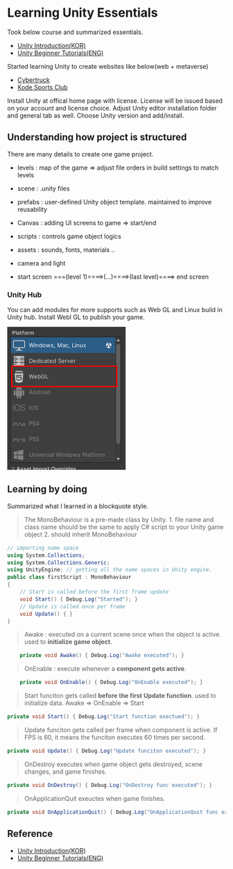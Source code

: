 # Learning Unity Essentials

Took below course and summarized essentials. 

- [Unity Introduction(KOR)](https://youtube.com/playlist?list=PLC2Tit6NyVida7Jh6gSlw1BicuEUCFV6V)
- [Unity Beginner Tutorials(ENG)](https://youtube.com/playlist?list=PLPV2KyIb3jR5QFsefuO2RlAgWEz6EvVi6)

Started learning Unity to create websites like below(web + metaverse)

- [Cybertruck](https://bruno-simon.com/#cybertruck)
- [Kode Sports Club](https://www.kodeclubs.com/)

Install Unity at offical home page with license. License will be issued based on your account and license choice. Adjust Unity editor installation folder and general tab as well. Choose Unity version and add/install. 

## Understanding how project is structured
There are many details to create one game project.

- levels : map of the game => adjust file orders in build settings to match levels
- scene : .unity files
- prefabs : user-defined Unity object template. maintained to improve reusability
- Canvas : adding UI screens to game => start/end
- scripts : controls game object logics
- assets : sounds, fonts, materials .. 
- camera and light

- start screen ===(level 1)====>(...)====>(last level)====> end screen

### Unity Hub
You can add modules for more supports such as Web GL and Linux build in Unity hub. Install Webl GL to publish your game. 

<img src="reference/webgl-module.png" width=273 height=329 alt="unity build setting" />

## Learning by doing
Summarized what I learned in a blockquote style. 

> The MonoBehaviour is a pre-made class by Unity. 1. file name and class name should be the same to apply C# script to your Unity game object 2. should inherit MonoBehaviour

```c#
// importing name space
using System.Collections;
using System.Collections.Generic;
using UnityEngine; // getting all the name spaces in Unity engine.
public class firstScript : MonoBehaviour
{
    // Start is called before the first frame update
    void Start() { Debug.Log("Started"); }
    // Update is called once per frame
    void Update() { }
}
```

> Awake : executed on a current scene once when the object is active. used to **initialize game object**.

```c# 
    private void Awake() { Debug.Log("Awake executed"); }
```

> OnEnable : execute whenever a **component gets active**.

```c# 
    private void OnEnable() { Debug.Log("OnEnable executed"); }
```

> Start funciton gets called **before the first Update function**. used to initialize data. Awake => OnEnable => Start

```c#
private void Start() { Debug.Log("Start function exectued"); }
```

> Update funciton gets called per frame when component is active. If FPS is 60, it means the funciton executes 60 times per second.

```c#
private void Update() { Debug.Log("Update funciton executed"); }
```

> OnDestroy executes when game object gets destroyed, scene changes, and game finishes.

```c#
private void OnDestroy() { Debug.Log("OnDestroy func executed"); }
```

> OnApplicationQuit exeuctes when game finishes. 

```c#    
private void OnApplicationQuit() { Debug.Log("OnApplicationQuit func executed"); }
```

## Reference
- [Unity Introduction(KOR)](https://youtube.com/playlist?list=PLC2Tit6NyVida7Jh6gSlw1BicuEUCFV6V)
- [Unity Beginner Tutorials(ENG)](https://youtube.com/playlist?list=PLPV2KyIb3jR5QFsefuO2RlAgWEz6EvVi6)